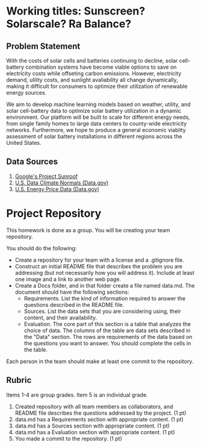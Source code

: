 # Working titles: Sunscreen? Solarscale? Ra Balance? 

## Problem Statement
With the costs of solar cells and batteries continuing to decline, solar cell-battery combination systems have become viable options to save on electricity costs while offseting carbon emissions. However, electricity demand, ulility costs, and sunlight avaliability all change dynamically, making it difficult for consumers to optimize their utilization of renewable energy sources.

We aim to develop machine learning models based on weather, utility, and solar cell-battery data to optimize solar battery utilization in a dynamic environment. Our platform will be built to scale for different energy needs, from single family homes to large data centers to county-wide electricity networks. Furthermore, we hope to produce a general economic viablity assessment of solar battery installations in different regions across the United States.

## Data Sources

1. [Google's Project Sunroof](https://www.google.com/get/sunroof#p=0)
2. [U.S. Data Climate Normals (Data.gov)](https://catalog.data.gov/dataset/u-s-daily-climate-normals-1981-2010)
3. [U.S. Energy Price Data (Data.gov)](https://catalog.data.gov/dataset?tags=energy-prices)

# Project Repository

This homework is done as a group. You will be creating your team repository.

You should do the following:
- Create a repository for your team with a license and a .gitignore file.
- Construct an initial README file that describes the problem you are addressing (but not necessarily how you will address it). Include at least one image and a link to another web page.
- Create a Docs folder, and in that folder create a file named data.md. The document should have the following sections:
  - Requirements. List the kind of information required to answer the questions described in the README file.
  - Sources. List the data sets that you are considering using, their content, and their availability.
  - Evaluation. The core part of this section is a table that analyzes the choice of data. The columns of the table are data sets described in the "Data" section. The rows are requirements of the data based on the questions you want to answer. You should complete the cells in the table.
  
Each person in the team should make at least one commit to the repository.

## Rubric

Items 1-4 are group grades. Item 5 is an individual grade.

1. Created repository with all team members as collaborators, and README file describes the questions addressed by the project. (1 pt)
2. data.md has a Requirements section with appropriate content. (1 pt)
3. data.md has a Sources section with appropriate content. (1 pt)
4. data.md has a Evaluation section with appropriate content. (1 pt)
5. You made a commit to the repository. (1 pt)
